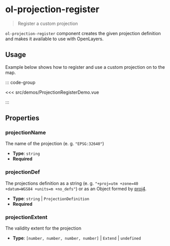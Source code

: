 # ol-projection-register

> Register a custom projection

`ol-projection-register` component creates the given projection definition and makes it available to use with OpenLayers.

<script setup>
import ProjectionRegisterDemo from "@demos/ProjectionRegisterDemo.vue"
</script>

<ClientOnly>
<ProjectionRegisterDemo />
</ClientOnly>

## Usage

Example below shows how to register and use a custom projection on to the map.

::: code-group

<<< src/demos/ProjectionRegisterDemo.vue

:::

## Properties

### projectionName

The name of the projection (e. g. `"EPSG:32640"`)

- **Type**: `string`
- **Required**

### projectionDef

The projections definition as a string (e. g. `"+proj=utm +zone=40 +datum=WGS84 +units=m +no_defs"`) or as an Object formed by [proj4](https://www.npmjs.com/package/proj4).

- **Type**: `string` | `ProjectionDefinition`
- **Required**

### projectionExtent

The validity extent for the projection

- **Type**: `[number, number, number, number]` | `Extend` | `undefined`
